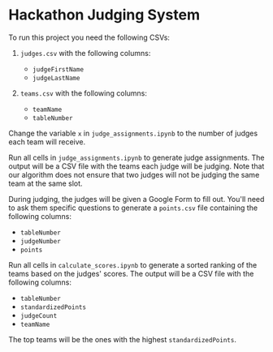 # Hackathon Judging System

To run this project you need the following CSVs:

1. `judges.csv` with the following columns:
    - `judgeFirstName`
    - `judgeLastName`

2. `teams.csv` with the following columns:
    - `teamName`
    - `tableNumber`


Change the variable `x` in `judge_assignments.ipynb` to the number of judges each team will receive.

Run all cells in `judge_assignments.ipynb` to generate judge assignments. The output will be a CSV file with the teams each judge will be judging. Note that our algorithm does not ensure that two judges will not be judging the same team at the same slot.

During judging, the judges will be given a Google Form to fill out. You'll need to ask them specific questions to generate a `points.csv` file containing the following columns:
- `tableNumber`
- `judgeNumber`
- `points`

Run all cells in `calculate_scores.ipynb` to generate a sorted ranking of the teams based on the judges' scores. The output will be a CSV file with the following columns:
- `tableNumber`
- `standardizedPoints`
- `judgeCount`
- `teamName`

The top teams will be the ones with the highest `standardizedPoints`.

